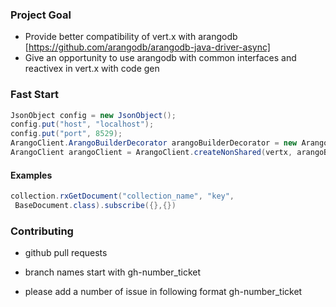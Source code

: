### Project Goal

* Provide better compatibility of vert.x with arangodb [https://github.com/arangodb/arangodb-java-driver-async]
* Give an opportunity to use arangodb with common interfaces and reactivex in vert.x with code gen

### Fast Start

```java
JsonObject config = new JsonObject();
config.put("host", "localhost");
config.put("port", 8529);
ArangoClient.ArangoBuilderDecorator arangoBuilderDecorator = new ArangoClient.ArangoBuilderDecorator(config);
ArangoClient arangoClient = ArangoClient.createNonShared(vertx, arangoBuilderDecorator, DB_NAME);        
```


#### Examples 
```java
collection.rxGetDocument("collection_name", "key",
 BaseDocument.class).subscribe({},{})
```

### Contributing 

* github pull requests

* branch names start with gh-number_ticket

* please add a number of issue in following format gh-number_ticket

